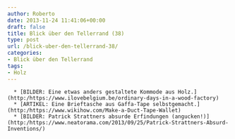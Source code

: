 ```yaml
---
author: Roberto
date: 2013-11-24 11:41:06+00:00
draft: false
title: Blick über den Tellerrand (38)
type: post
url: /blick-uber-den-tellerrand-38/
categories:
- Blick über den Tellerrand
tags:
- Holz
---
```



	  * [BILDER: Eine etwas anders gestaltete Kommode aus Holz.](http:/https://www.ilovebelgium.be/ordinary-days-in-a-wood-factory)
	  * [ARTIKEL: Eine Brieftasche aus Gaffa-Tape selbstgemacht.](http:/https://www.wikihow.com/Make-a-Duct-Tape-Wallet)
	  * [BILDER: Patrick Strattners absurde Erfindungen (angucken!)](http:/https://www.neatorama.com/2013/09/25/Patrick-Strattners-Absurd-Inventions/)

